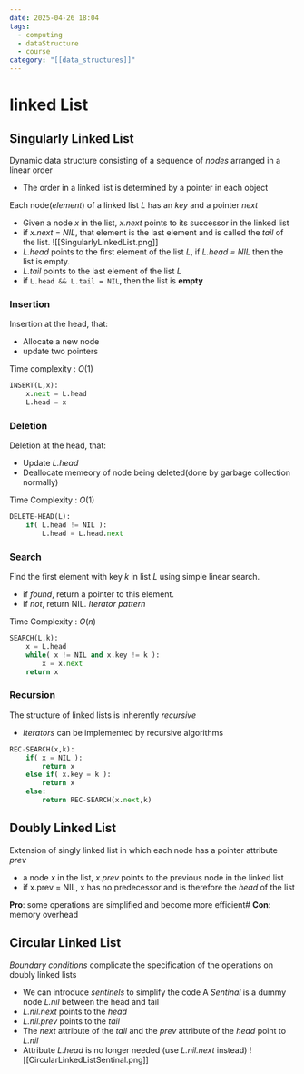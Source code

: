 ```yaml
---
date: 2025-04-26 18:04
tags:
  - computing
  - dataStructure
  - course
category: "[[data_structures]]"
---
```

# linked List

## Singularly Linked List
Dynamic data structure consisting of a sequence of *nodes* arranged in a linear order
- The order in a linked list is determined by a pointer in each object

Each node(*element*) of a linked list $L$ has an *key* and a pointer *next*
- Given a node *x* in the list, *x.next* points to its successor in the linked list
- if *x.next = NIL*, that element is the last element and is called the *tail* of the list.
![[SingularlyLinkedList.png]]
- *L.head* points to the first element of the list $L$, if *L.head = NIL* then the list is empty.
- *L.tail* points to the last element of the list $L$
- if `L.head && L.tail = NIL`, then the list is **empty**
### Insertion
Insertion at the head, that:
- Allocate a new node
- update two pointers

Time complexity : $O(1)$
```python title:Insertion
INSERT(L,x):
	x.next = L.head
	L.head = x
```
### Deletion
Deletion at the head, that:
 - Update *L.head*
 - Deallocate memeory of node being deleted(done by garbage collection normally)

Time Complexity : $O(1)$
```python title:Deletion
DELETE-HEAD(L):
	if( L.head != NIL ):
		L.head = L.head.next
```
### Search
Find the first element with key $k$ in list $L$ using simple linear search.
- if *found*, return a pointer to this element.
- if *not*, return NIL.
*Iterator pattern*

Time Complexity : $O(n)$
```python title:Search
SEARCH(L,k):
	x = L.head
	while( x != NIL and x.key != k ):
		x = x.next
	return x
```
### Recursion
The structure of linked lists is inherently *recursive*
- *Iterators* can be implemented by recursive algorithms

```python title:RecursionSearch
REC-SEARCH(x,k):
	if( x = NIL ):
		return x
	else if( x.key = k ):
		return x
	else:
		return REC-SEARCH(x.next,k)
```
## Doubly Linked List
Extension of singly linked list in which each node has a pointer attribute *prev*
- a node *x* in the list, *x.prev* points to the previous node in the linked list
- if x.prev = NIL, x has no predecessor and is therefore the *head* of the list

**Pro**: some operations are simplified and become more efficient#
**Con**: memory overhead
## Circular Linked List
*Boundary conditions* complicate the specification of the operations on doubly linked lists
- We can introduce *sentinels* to simplify the code
A *Sentinal* is a dummy node *L.nil* between the head and tail
- *L.nil.next* points to the *head*
- *L.nil.prev* points to the *tail*
- The *next* attribute of the *tail* and the *prev* attribute of the *head* point to *L.nil*
- Attribute *L.head* is no longer needed (use *L.nil.next* instead)
![[CircularLinkedListSentinal.png]]